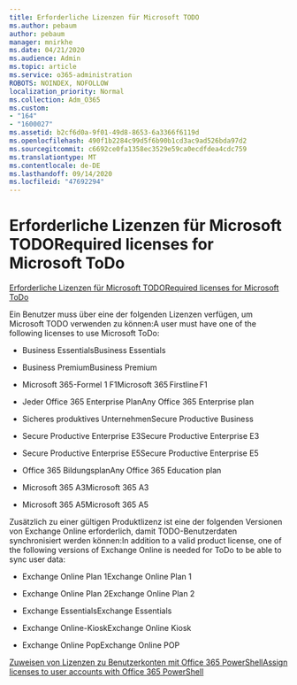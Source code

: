 ```yaml
---
title: Erforderliche Lizenzen für Microsoft TODO
ms.author: pebaum
author: pebaum
manager: mnirkhe
ms.date: 04/21/2020
ms.audience: Admin
ms.topic: article
ms.service: o365-administration
ROBOTS: NOINDEX, NOFOLLOW
localization_priority: Normal
ms.collection: Adm_O365
ms.custom:
- "164"
- "1600027"
ms.assetid: b2cf6d0a-9f01-49d8-8653-6a3366f6119d
ms.openlocfilehash: 490f1b2284c99d5f6b90b1cd3ac9ad526bda97d2
ms.sourcegitcommit: c6692ce0fa1358ec3529e59ca0ecdfdea4cdc759
ms.translationtype: MT
ms.contentlocale: de-DE
ms.lasthandoff: 09/14/2020
ms.locfileid: "47692294"
---
```

# <a name="required-licenses-for-microsoft-todo"></a><span data-ttu-id="4a4d8-102">Erforderliche Lizenzen für Microsoft TODO</span><span class="sxs-lookup"><span data-stu-id="4a4d8-102">Required licenses for Microsoft ToDo</span></span>

[<span data-ttu-id="4a4d8-103">Erforderliche Lizenzen für Microsoft TODO</span><span class="sxs-lookup"><span data-stu-id="4a4d8-103">Required licenses for Microsoft ToDo</span></span>](https://support.office.com/article/381e9d1b-c500-49b5-973e-890fd86528d7.aspx)
  
<span data-ttu-id="4a4d8-104">Ein Benutzer muss über eine der folgenden Lizenzen verfügen, um Microsoft TODO verwenden zu können:</span><span class="sxs-lookup"><span data-stu-id="4a4d8-104">A user must have one of the following licenses to use Microsoft ToDo:</span></span>
  
- <span data-ttu-id="4a4d8-105">Business Essentials</span><span class="sxs-lookup"><span data-stu-id="4a4d8-105">Business Essentials</span></span>

- <span data-ttu-id="4a4d8-106">Business Premium</span><span class="sxs-lookup"><span data-stu-id="4a4d8-106">Business Premium</span></span>

- <span data-ttu-id="4a4d8-107">Microsoft 365-Formel 1 F1</span><span class="sxs-lookup"><span data-stu-id="4a4d8-107">Microsoft 365 Firstline F1</span></span>

- <span data-ttu-id="4a4d8-108">Jeder Office 365 Enterprise Plan</span><span class="sxs-lookup"><span data-stu-id="4a4d8-108">Any Office 365 Enterprise plan</span></span>

- <span data-ttu-id="4a4d8-109">Sicheres produktives Unternehmen</span><span class="sxs-lookup"><span data-stu-id="4a4d8-109">Secure Productive Business</span></span>

- <span data-ttu-id="4a4d8-110">Secure Productive Enterprise E3</span><span class="sxs-lookup"><span data-stu-id="4a4d8-110">Secure Productive Enterprise E3</span></span>

- <span data-ttu-id="4a4d8-111">Secure Productive Enterprise E5</span><span class="sxs-lookup"><span data-stu-id="4a4d8-111">Secure Productive Enterprise E5</span></span>

- <span data-ttu-id="4a4d8-112">Office 365 Bildungsplan</span><span class="sxs-lookup"><span data-stu-id="4a4d8-112">Any Office 365 Education plan</span></span>

- <span data-ttu-id="4a4d8-113">Microsoft 365 A3</span><span class="sxs-lookup"><span data-stu-id="4a4d8-113">Microsoft 365 A3</span></span>

- <span data-ttu-id="4a4d8-114">Microsoft 365 A5</span><span class="sxs-lookup"><span data-stu-id="4a4d8-114">Microsoft 365 A5</span></span>

<span data-ttu-id="4a4d8-115">Zusätzlich zu einer gültigen Produktlizenz ist eine der folgenden Versionen von Exchange Online erforderlich, damit TODO-Benutzerdaten synchronisiert werden können:</span><span class="sxs-lookup"><span data-stu-id="4a4d8-115">In addition to a valid product license, one of the following versions of Exchange Online is needed for ToDo to be able to sync user data:</span></span>
  
- <span data-ttu-id="4a4d8-116">Exchange Online Plan 1</span><span class="sxs-lookup"><span data-stu-id="4a4d8-116">Exchange Online Plan 1</span></span>

- <span data-ttu-id="4a4d8-117">Exchange Online Plan 2</span><span class="sxs-lookup"><span data-stu-id="4a4d8-117">Exchange Online Plan 2</span></span>

- <span data-ttu-id="4a4d8-118">Exchange Essentials</span><span class="sxs-lookup"><span data-stu-id="4a4d8-118">Exchange Essentials</span></span>

- <span data-ttu-id="4a4d8-119">Exchange Online-Kiosk</span><span class="sxs-lookup"><span data-stu-id="4a4d8-119">Exchange Online Kiosk</span></span>

- <span data-ttu-id="4a4d8-120">Exchange Online Pop</span><span class="sxs-lookup"><span data-stu-id="4a4d8-120">Exchange Online POP</span></span>

[<span data-ttu-id="4a4d8-121">Zuweisen von Lizenzen zu Benutzerkonten mit Office 365 PowerShell</span><span class="sxs-lookup"><span data-stu-id="4a4d8-121">Assign licenses to user accounts with Office 365 PowerShell</span></span>](https://docs.microsoft.com/office365/enterprise/powershell/assign-licenses-to-user-accounts-with-office-365-powershell )
  